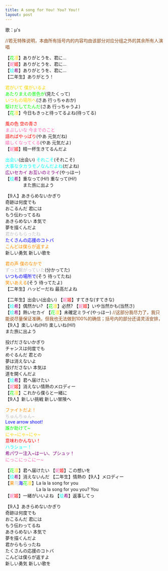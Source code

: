 ```yaml
---
title: A song for You! You? You!!
layout: post
---
```

歌：μ's

<p><font color="saddlebrown">//若无特殊说明，本曲所有括号内的内容均由该部分对应分组之外的其余所有人演唱</font></p>

<p>【<font color="lime">花</font><font color="gold">凛</font>】ありがとうを、君に…<br />
【<font color="hotpink">妮</font><font color="red">姬</font>】ありがとうを、君に…<br />
【<font color="cyan">绘</font><font color="purple">希</font>】ありがとうを、君に…<br />
【二年生】ありがとう！</p>

<p><font color="gold">君がいて 僕がいるよ</font><br />
<font color="lime">あたりまえの景色が</font>(見たくって)<br />
<font color="gold">いつもの場所へ</font>(さあ 行っちゃおか)<br />
<font color="lime">駆けだしてたんだ</font>(さあ 行っちゃうよ)<br />
【<font color="lime">花</font><font color="gold">凛</font>】今日もきっと待ってるよね(待ってる)</p>

<p><font color="red">風の色 空の青さ</font><br />
<font color="hotpink">まぶしいな 今までのこと</font><br />
<font color="red">語ればやっぱり</font>(やあ 元気だね)<br />
<font color="hotpink">嬉しくなってくる</font>(やあ 元気だよ)<br />
【<font color="hotpink">妮</font><font color="red">姬</font>】精一杯生きてるんだよ</p>

<p><font color="cyan">出会い</font>(出会い) <font color="cyan">それこそ</font>(それこそ)<br />
<font color="cyan">大事なタカラモノなんだよね</font>(だよね)<br />
<font color="purple">広いセカイ お互いのミライ</font>(やっほー)<br />
【<font color="cyan">绘</font><font color="purple">希</font>】重なって(Hi!) 重なって(Hi!)<br />
　　　　また旅に出よう</p>

<p>【9人】あきらめないかぎり<br />
奇跡は何度でも<br />
おこるんだ 君には<br />
もう伝わってるね<br />
あきらめない 本気で<br />
夢を描くんだよ<br />
<font color="silver">君からもらったね</font><br />
<font color="blue">たくさんの応援のコトバ</font><br />
<font color="darkorange">こんどは僕らが返すよ</font><br />
新しい勇気 新しい歌を</p>

<p><font color="darkorange">君の声 僕のなかで</font><br />
<font color="silver">ずっと繋がっていた</font>(分かってた)<br />
<font color="blue">いつもの場所で</font>(そう 待ってたね)<br />
<font color="darkorange">笑いあえる</font>(そう 待ってたよ)<br />
【二年生】ハッピーだね 最高だよね</p>

<p>【二年生】出会い(出会い) 【<font color="hotpink">妮</font><font color="red">姬</font>】すてきな(すてきな)<br />
【<font color="cyan">绘</font><font color="purple">希</font>】偶然かい? 【<font color="lime">花</font><font color="gold">凛</font>】必然? 【<font color="hotpink">妮</font><font color="red">姬</font>】いや当然かも(当然さ)<br />
【<font color="cyan">绘</font><font color="purple">希</font>】熱いセカイ 【<font color="lime">花</font><font color="gold">凛</font>】未確定ミライ(やっほー) <font color="saddlebrown">//这部分我尽力了，我只能说尽量保证准确，但我也无法做到100%的确信；括号内的部分还请灵活安排，</font><br />
【9人】楽しいね(Hi!) 楽しいね(Hi!)<br />
また旅に出よう</p>

<p>投げださないかぎり<br />
チャンスは何度でも<br />
めぐるんだ 君との<br />
夢は消えないよ<br />
投げださない 本気は<br />
道を開くんだよ<br />
【<font color="cyan">绘</font><font color="purple">希</font>】君へ届けたい<br />
【<font color="hotpink">妮</font><font color="red">姬</font>】消えない情熱のメロディー<br />
【<font color="lime">花</font><font color="gold">凛</font>】これから僕らと一緒に<br />
【9人】新しい挑戦 新しい冒険へ</p>

<p><font color="darkorange">ファイトだよ！</font><br />
<font color="silver">ちゅんちゅん~</font><br />
<font color="blue">Love arrow shoot!</font><br />
<font color="lime">誰か助けて~</font><br />
<font color="gold">にゃ~にゃ~にゃ~</font><br />
<font color="red">意味わかんない！</font><br />
<font color="cyan">ハラショー！</font><br />
<font color="purple">希パワー注入~はーい、プシュッ！</font><br />
<font color="hotpink">にっこにっこにー~</font></p>

<p>【<font color="lime">花</font><font color="gold">凛</font>】君へ届けたい 【<font color="hotpink">妮</font><font color="red">姬</font>】この想いを<br />
【<font color="cyan">绘</font><font color="purple">希</font>】消えないんだ 【二年生】情熱の【9人】メロディー<br />
【<font color="darkorange">果</font><font color="silver">鸟</font><font color="blue">海</font><font color="lime">花</font><font color="gold">凛</font>】La la la song for you<br />
　　　　　　　La la la song for you you? You<br />
【<font color="hotpink">妮</font><font color="red">姬</font>】一緒がいいよね 【<font color="cyan">绘</font><font color="purple">希</font>】返事してっ</p>

<p>【9人】あきらめないかぎり<br />
奇跡は何度でも<br />
おこるんだ 君には<br />
もう伝わってるね<br />
あきらめない 本気で<br />
夢を描くんだよ<br />
君からもらったね<br />
たくさんの応援のコトバ<br />
こんどは僕らが返すよ<br />
新しい勇気 新しい歌を</p>